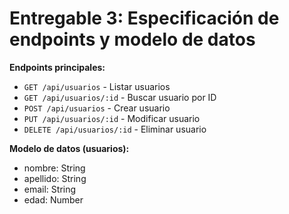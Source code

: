 # Entregable 3: Especificación de endpoints y modelo de datos

**Endpoints principales:**

- `GET /api/usuarios` - Listar usuarios
- `GET /api/usuarios/:id` - Buscar usuario por ID
- `POST /api/usuarios` - Crear usuario
- `PUT /api/usuarios/:id` - Modificar usuario
- `DELETE /api/usuarios/:id` - Eliminar usuario

**Modelo de datos (usuarios):**

- nombre: String
- apellido: String
- email: String
- edad: Number
